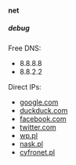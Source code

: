 #### net

##### debug

Free DNS:

 * 8.8.8.8
 * 8.8.2.2

Direct IPs:

 * [google.com](172.217.16.14)
 * [duckduck.com](79.125.108.59)
 * [facebook.com](31.13.81.36)
 * [twitter.com](104.244.42.129)
 * [wp.pl](212.77.98.9)
 * [nask.pl](195.187.242.157)
 * [cyfronet.pl](149.156.2.252)
